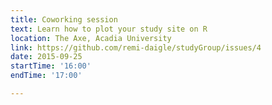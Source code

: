 ```yaml
---
title: Coworking session
text: Learn how to plot your study site on R
location: The Axe, Acadia University
link: https://github.com/remi-daigle/studyGroup/issues/4
date: 2015-09-25
startTime: '16:00'
endTime: '17:00'

---
```

